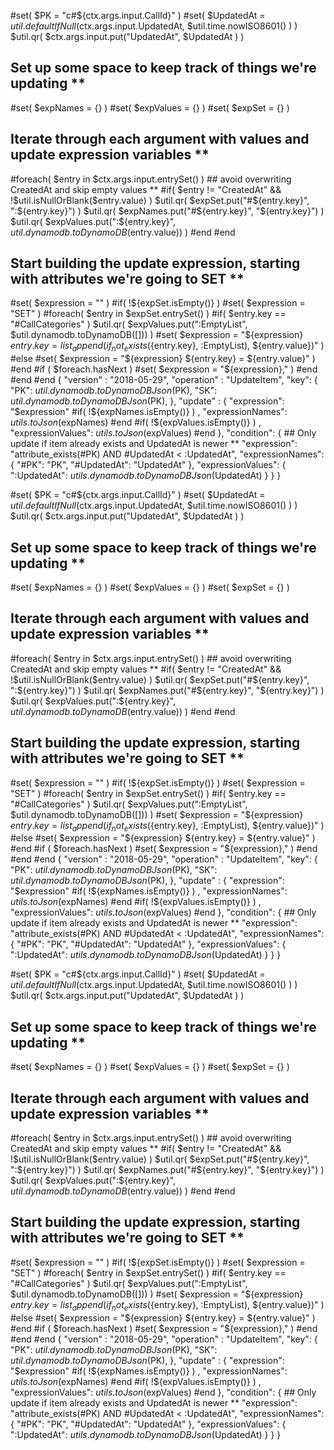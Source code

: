 #set( $PK = "c#${ctx.args.input.CallId}" )
#set( $UpdatedAt = $util.defaultIfNull($ctx.args.input.UpdatedAt, $util.time.nowISO8601() ) )
$util.qr( $ctx.args.input.put("UpdatedAt", $UpdatedAt ) )
## Set up some space to keep track of things we're updating **
#set( $expNames = {} )
#set( $expValues = {} )
#set( $expSet = {} )
## Iterate through each argument with values and update expression variables **
#foreach( $entry in $ctx.args.input.entrySet() )
    ## avoid overwriting CreatedAt and skip empty values **
    #if( $entry != "CreatedAt" && !$util.isNullOrBlank($entry.value)  )
        $util.qr( $expSet.put("#${entry.key}", ":${entry.key}") )
        $util.qr( $expNames.put("#${entry.key}", "${entry.key}") )
        $util.qr( $expValues.put(":${entry.key}", $util.dynamodb.toDynamoDB($entry.value)) )
    #end
#end
## Start building the update expression, starting with attributes we're going to SET **
#set( $expression = "" )
#if( !${expSet.isEmpty()} )
    #set( $expression = "SET" )
    #foreach( $entry in $expSet.entrySet() )
        #if( $entry.key == "#CallCategories" )
            $util.qr( $expValues.put(":EmptyList", $util.dynamodb.toDynamoDB([])) )
            #set( $expression = "${expression} ${entry.key} = list_append(if_not_exists(${entry.key}, :EmptyList), ${entry.value})" )
        #else
            #set( $expression = "${expression} ${entry.key} = ${entry.value}" )
        #end
        #if ( $foreach.hasNext )
            #set( $expression = "${expression}," )
        #end
    #end
#end
{
  "version" : "2018-05-29",
  "operation" : "UpdateItem",
  "key": {
    "PK": $util.dynamodb.toDynamoDBJson($PK),
    "SK": $util.dynamodb.toDynamoDBJson($PK),
  },
  "update" : {
    "expression": "$expression"
    #if( !${expNames.isEmpty()} )
      , "expressionNames": $utils.toJson($expNames)
    #end
    #if( !${expValues.isEmpty()} )
      , "expressionValues": $utils.toJson($expValues)
    #end
  },
  "condition": {
    ## Only update if item already exists and UpdatedAt is newer **
    "expression": "attribute_exists(#PK) AND #UpdatedAt < :UpdatedAt",
    "expressionNames": {
      "#PK": "PK",
      "#UpdatedAt": "UpdatedAt"
    },
    "expressionValues": {
      ":UpdatedAt": $utils.dynamodb.toDynamoDBJson($UpdatedAt)
    }
  }
}




#set( $PK = "c#${ctx.args.input.CallId}" )
#set( $UpdatedAt = $util.defaultIfNull($ctx.args.input.UpdatedAt, $util.time.nowISO8601() ) )
$util.qr( $ctx.args.input.put("UpdatedAt", $UpdatedAt ) )
## Set up some space to keep track of things we're updating **
#set( $expNames = {} )
#set( $expValues = {} )
#set( $expSet = {} )
## Iterate through each argument with values and update expression variables **
#foreach( $entry in $ctx.args.input.entrySet() )
    ## avoid overwriting CreatedAt and skip empty values **
    #if( $entry != "CreatedAt" && !$util.isNullOrBlank($entry.value)  )
        $util.qr( $expSet.put("#${entry.key}", ":${entry.key}") )
        $util.qr( $expNames.put("#${entry.key}", "${entry.key}") )
        $util.qr( $expValues.put(":${entry.key}", $util.dynamodb.toDynamoDB($entry.value)) )
    #end
#end
## Start building the update expression, starting with attributes we're going to SET **
#set( $expression = "" )
#if( !${expSet.isEmpty()} )
    #set( $expression = "SET" )
    #foreach( $entry in $expSet.entrySet() )
        #if( $entry.key == "#CallCategories" )
            $util.qr( $expValues.put(":EmptyList", $util.dynamodb.toDynamoDB([])) )
            #set( $expression = "${expression} ${entry.key} = list_append(if_not_exists(${entry.key}, :EmptyList), ${entry.value})" )
        #else
            #set( $expression = "${expression} ${entry.key} = ${entry.value}" )
        #end
        #if ( $foreach.hasNext )
            #set( $expression = "${expression}," )
        #end
    #end
#end
{
  "version" : "2018-05-29",
  "operation" : "UpdateItem",
  "key": {
    "PK": $util.dynamodb.toDynamoDBJson($PK),
    "SK": $util.dynamodb.toDynamoDBJson($PK),
  },
  "update" : {
    "expression": "$expression"
    #if( !${expNames.isEmpty()} )
      , "expressionNames": $utils.toJson($expNames)
    #end
    #if( !${expValues.isEmpty()} )
      , "expressionValues": $utils.toJson($expValues)
    #end
  },
  "condition": {
    ## Only update if item already exists and UpdatedAt is newer **
    "expression": "attribute_exists(#PK) AND #UpdatedAt < :UpdatedAt",
    "expressionNames": {
      "#PK": "PK",
      "#UpdatedAt": "UpdatedAt"
    },
    "expressionValues": {
      ":UpdatedAt": $utils.dynamodb.toDynamoDBJson($UpdatedAt)
    }
  }
}



#set( $PK = "c#${ctx.args.input.CallId}" )
#set( $UpdatedAt = $util.defaultIfNull($ctx.args.input.UpdatedAt, $util.time.nowISO8601() ) )
$util.qr( $ctx.args.input.put("UpdatedAt", $UpdatedAt ) )
## Set up some space to keep track of things we're updating **
#set( $expNames = {} )
#set( $expValues = {} )
#set( $expSet = {} )
## Iterate through each argument with values and update expression variables **
#foreach( $entry in $ctx.args.input.entrySet() )
    ## avoid overwriting CreatedAt and skip empty values **
    #if( $entry != "CreatedAt" && !$util.isNullOrBlank($entry.value)  )
        $util.qr( $expSet.put("#${entry.key}", ":${entry.key}") )
        $util.qr( $expNames.put("#${entry.key}", "${entry.key}") )
        $util.qr( $expValues.put(":${entry.key}", $util.dynamodb.toDynamoDB($entry.value)) )
    #end
#end
## Start building the update expression, starting with attributes we're going to SET **
#set( $expression = "" )
#if( !${expSet.isEmpty()} )
    #set( $expression = "SET" )
    #foreach( $entry in $expSet.entrySet() )
        #if( $entry.key == "#CallCategories" )
            $util.qr( $expValues.put(":EmptyList", $util.dynamodb.toDynamoDB([])) )
            #set( $expression = "${expression} ${entry.key} = list_append(if_not_exists(${entry.key}, :EmptyList), ${entry.value})" )
        #else
            #set( $expression = "${expression} ${entry.key} = ${entry.value}" )
        #end
        #if ( $foreach.hasNext )
            #set( $expression = "${expression}," )
        #end
    #end
#end
{
  "version" : "2018-05-29",
  "operation" : "UpdateItem",
  "key": {
    "PK": $util.dynamodb.toDynamoDBJson($PK),
    "SK": $util.dynamodb.toDynamoDBJson($PK),
  },
  "update" : {
    "expression": "$expression"
    #if( !${expNames.isEmpty()} )
      , "expressionNames": $utils.toJson($expNames)
    #end
    #if( !${expValues.isEmpty()} )
      , "expressionValues": $utils.toJson($expValues)
    #end
  },
  "condition": {
    ## Only update if item already exists and UpdatedAt is newer **
    "expression": "attribute_exists(#PK) AND #UpdatedAt < :UpdatedAt",
    "expressionNames": {
      "#PK": "PK",
      "#UpdatedAt": "UpdatedAt"
    },
    "expressionValues": {
      ":UpdatedAt": $utils.dynamodb.toDynamoDBJson($UpdatedAt)
    }
  }
}
